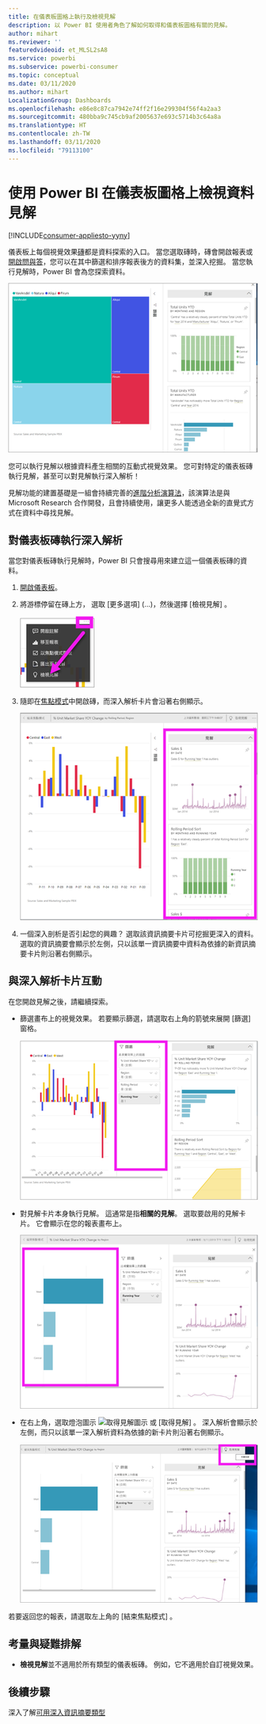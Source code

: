 ```yaml
---
title: 在儀表板圖格上執行及檢視見解
description: 以 Power BI 使用者角色了解如何取得和儀表板圖格有關的見解。
author: mihart
ms.reviewer: ''
featuredvideoid: et_MLSL2sA8
ms.service: powerbi
ms.subservice: powerbi-consumer
ms.topic: conceptual
ms.date: 03/11/2020
ms.author: mihart
LocalizationGroup: Dashboards
ms.openlocfilehash: e86e8c87ca7942e74ff2f16e299304f56f4a2aa3
ms.sourcegitcommit: 480bba9c745cb9af2005637e693c5714b3c64a8a
ms.translationtype: HT
ms.contentlocale: zh-TW
ms.lasthandoff: 03/11/2020
ms.locfileid: "79113100"
---
```

# <a name="view-data-insights-on-dashboard-tiles-with-power-bi"></a>使用 Power BI 在儀表板圖格上檢視資料見解

[!INCLUDE[consumer-appliesto-yyny](../includes/consumer-appliesto-yyny.md)]

儀表板上每個視覺效果[磚](end-user-tiles.md)都是資料探索的入口。 當您選取磚時，磚會開啟報表或[開啟問與答](end-user-q-and-a.md)，您可以在其中篩選和排序報表後方的資料集，並深入挖掘。 當您執行見解時，Power BI 會為您探索資料。

![省略符號功能表](./media/end-user-insights/power-bi-insight.png)

您可以執行見解以根據資料產生相關的互動式視覺效果。 您可對特定的儀表板磚執行見解，甚至可以對見解執行深入解析！

見解功能的建置基礎是一組會持續完善的[進階分析演算法](end-user-insight-types.md)，該演算法是與 Microsoft Research 合作開發，且會持續使用，讓更多人能透過全新的直覺式方式在資料中尋找見解。

## <a name="run-insights-on-a-dashboard-tile"></a>對儀表板磚執行深入解析
當您對儀表板磚執行見解時，Power BI 只會搜尋用來建立這一個儀表板磚的資料。 

1. [開啟儀表板](end-user-dashboards.md)。
2. 將游標停留在磚上方， 選取 [更多選項]  (...)，然後選擇 [檢視見解]  。 

    ![省略符號功能表](./media/end-user-insights/power-bi-hovers.png)


3. 隨即在[焦點模式](end-user-focus.md)中開啟磚，而深入解析卡片會沿著右側顯示。    
   
    ![焦點模式](./media/end-user-insights/power-bi-insights-tile.png)    
4. 一個深入剖析是否引起您的興趣？ 選取該資訊摘要卡片可挖掘更深入的資料。 選取的資訊摘要會顯示於左側，只以該單一資訊摘要中資料為依據的新資訊摘要卡片則沿著右側顯示。    

 ## <a name="interact-with-the-insight-cards"></a>與深入解析卡片互動
在您開啟見解之後，請繼續探索。

   * 篩選畫布上的視覺效果。  若要顯示篩選，請選取右上角的箭號來展開 [篩選] 窗格。

      ![展開 [篩選] 功能表的見解](./media/end-user-insights/power-bi-filters.png)
   
   * 對見解卡片本身執行見解。 這通常是指**相關的見解**。 選取要啟用的見解卡片。 它會顯示在您的報表畫布上。
   
      ![展開 [篩選] 功能表的見解](./media/end-user-insights/power-bi-insight-card.png)
   
   * 在右上角，選取燈泡圖示 ![取得見解圖示](./media/end-user-insights/power-bi-bulb-icon.png) 或 [取得見解]  。 深入解析會顯示於左側，而只以該單一深入解析資料為依據的新卡片則沿著右側顯示。
     
     ![顯示取得深入資訊圖示的功能表列](./media/end-user-insights/power-bi-related.png)
     
若要返回您的報表，請選取左上角的 [結束焦點模式]  。

## <a name="considerations-and-troubleshooting"></a>考量與疑難排解
- **檢視見解**並不適用於所有類型的儀表板磚。 例如，它不適用於自訂視覺效果。<!--[custom visuals](end-user-custom-visuals.md)-->


## <a name="next-steps"></a>後續步驟
深入了解[可用深入資訊摘要類型](end-user-insight-types.md)

